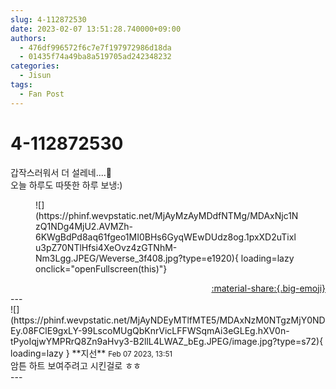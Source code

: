 ```yaml
---
slug: 4-112872530
date: 2023-02-07 13:51:28.740000+09:00
authors:
  - 476df996572f6c7e7f197972986d18da
  - 01435f74a49ba8a519705ad242348232
categories:
  - Jisun
tags:
  - Fan Post
---
```


# 4-112872530

<div class="post-container" markdown="1">
<div class="content-container md-sidebar__scrollwrap" markdown="1">

갑작스러워서 더 설레네....🥰<br>오늘 하루도 따뜻한 하루 보냉:)
<figure markdown="1">
![](https://phinf.wevpstatic.net/MjAyMzAyMDdfNTMg/MDAxNjc1NzQ1NDg4MjU2.AVMZh-6KWgBdPd8aq61fgeo1MI0BHs6GyqWEwDUdz8og.1pxXD2uTixlu3pZ70NTlHfsi4XeOvz4zGTNhM-Nm3Lgg.JPEG/Weverse_3f408.jpg?type=e1920){ loading=lazy onclick="openFullscreen(this)"}
</figure>


</div>
</div>

<div style="text-align: right;" markdown="1">
<a href="https://weverse.io/fromis9/fanpost/4-112872530" style="text-align: right;">:material-share:{.big-emoji}</a>
</div>
---

<div class="comments-container md-sidebar__scrollwrap" markdown="1">
<div class="comment" markdown="1">
<div class='id-container' markdown="1">
![](https://phinf.wevpstatic.net/MjAyNDEyMTlfMTE5/MDAxNzM0NTgzMjY0NDEy.08FClE9gxLY-99LscoMUgQbKnrVicLFFWSqmAi3eGLEg.hXV0n-tPyoIqjwYMPRrQ8Zn9aHvy3-B2llL4LWAZ_bEg.JPEG/image.jpg?type=s72){ loading=lazy }
**<span class="artist">지선</span>** <small>Feb 07 2023, 13:51</small><br>
</div>
<div class='comment-body' markdown="1">
암튼 하트 보여주려고 시킨걸로 ㅎㅎ
</div>
</div>
</div>
---
